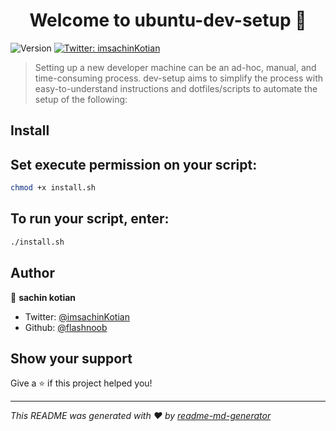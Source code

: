 <h1 align="center">Welcome to ubuntu-dev-setup 👋</h1>
<p>
  <img alt="Version" src="https://img.shields.io/badge/version-1.0-blue.svg?cacheSeconds=2592000" />
  <a href="https://twitter.com/imsachinKotian" target="_blank">
    <img alt="Twitter: imsachinKotian" src="https://img.shields.io/twitter/follow/imsachinKotian.svg?style=social" />
  </a>
</p>

> Setting up a new developer machine can be an ad-hoc, manual, and time-consuming process. dev-setup aims to simplify the process with easy-to-understand instructions and dotfiles/scripts to automate the setup of the following:

## Install
## Set execute permission on your script:

```sh
chmod +x install.sh
```

## To run your script, enter:

```sh
./install.sh
```

## Author

👤 **sachin kotian**

* Twitter: [@imsachinKotian](https://twitter.com/imsachinKotian)
* Github: [@flashnoob](https://github.com/flashnoob)

## Show your support

Give a ⭐️ if this project helped you!

***
_This README was generated with ❤️ by [readme-md-generator](https://github.com/kefranabg/readme-md-generator)_
